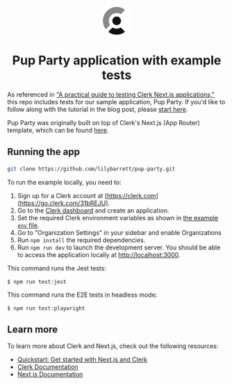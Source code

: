 <p align="center">
  <a href="https://go.clerk.com/e3UDpP4" target="_blank" rel="noopener noreferrer">
   <picture>
      <source media="(prefers-color-scheme: dark)" srcset="./public/light-logo.png">
      <img src="./public/dark-logo.png" height="64">
    </picture>
  </a>
  <br />
</p>
<div align="center">
  <h1>
    Pup Party application with example tests
  </h1>
</div>

As referenced in ["A practical guide to testing Clerk Next.js applications,"](https://clerk-git-testing-post.clerkstage.dev/blog/testing-clerk-nextjs#conclusion) this repo includes tests for our sample application, Pup Party. If you'd like to follow along with the tutorial in the blog post, please [start here](https://github.com/lilybarrett/pup-party/tree/start-here).

Pup Party was originally built on top of Clerk's Next.js (App Router) template, which can be found [here](https://github.com/clerk/nextjs-auth-starter-template). 

## Running the app

```bash
git clone https://github.com/lilybarrett/pup-party.git
```

To run the example locally, you need to:

1. Sign up for a Clerk account at [https://clerk.com](https://go.clerk.com/31bREJU).
2. Go to the [Clerk dashboard](https://go.clerk.com/4I5LXFj) and create an application.
3. Set the required Clerk environment variables as shown in [the example `env` file](https://github.com/lilybarrett/pup-party/blob/main/.env.example).
4. Go to "Organization Settings" in your sidebar and enable Organizations
5. Run `npm install` the required dependencies.
6. Run `npm run dev` to launch the development server. You should be able to access the application locally at [http://localhost:3000](http://localhost:3000). 

This command runs the Jest tests:

```
$ npm run test:jest
```

This command runs the E2E tests in headless mode:

```
$ npm run test:playwright
```

## Learn more

To learn more about Clerk and Next.js, check out the following resources:

- [Quickstart: Get started with Next.js and Clerk](https://go.clerk.com/vgWhQ7B)
- [Clerk Documentation](https://go.clerk.com/aNiTioa)
- [Next.js Documentation](https://nextjs.org/docs)
